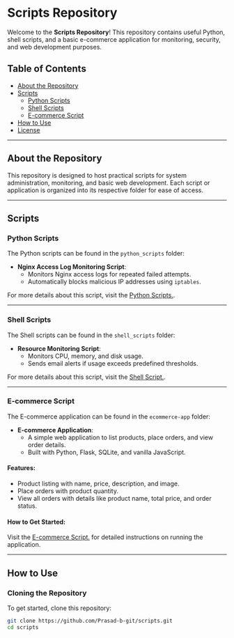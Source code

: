# Scripts Repository  

Welcome to the **Scripts Repository**! This repository contains useful Python, shell scripts, and a basic e-commerce application for monitoring, security, and web development purposes.  

## Table of Contents  
- [About the Repository](#about-the-repository)  
- [Scripts](#scripts)  
  - [Python Scripts](#python-scripts)  
  - [Shell Scripts](#shell-scripts)  
  - [E-commerce Script](#e-commerce-script)  
- [How to Use](#how-to-use)  
- [License](#license)  

---  

## About the Repository  

This repository is designed to host practical scripts for system administration, monitoring, and basic web development. Each script or application is organized into its respective folder for ease of access.  

---  

## Scripts  

### Python Scripts  
The Python scripts can be found in the `python_scripts` folder:  
- **Nginx Access Log Monitoring Script**:  
  - Monitors Nginx access logs for repeated failed attempts.  
  - Automatically blocks malicious IP addresses using `iptables`.  

For more details about this script, visit the [Python Scripts.](python_scripts/readme.md).  

---  

### Shell Scripts  
The Shell scripts can be found in the `shell_scripts` folder:  
- **Resource Monitoring Script**:  
  - Monitors CPU, memory, and disk usage.  
  - Sends email alerts if usage exceeds predefined thresholds.  

For more details about this script, visit the [Shell Script.](shell_scripts/vm_monitoring).  

---  

### E-commerce Script  
The E-commerce application can be found in the `ecommerce-app` folder:  
- **E-commerce Application**:  
  - A simple web application to list products, place orders, and view order details.  
  - Built with Python, Flask, SQLite, and vanilla JavaScript.  

#### Features:  
- Product listing with name, price, description, and image.  
- Place orders with product quantity.  
- View all orders with details like product name, total price, and order status.  

#### How to Get Started:  
Visit the [E-commerce Script.](shell_scripts/Ecommerce_app) for detailed instructions on running the application.  

---  

## How to Use  

### Cloning the Repository  
To get started, clone this repository:  
```bash  
git clone https://github.com/Prasad-b-git/scripts.git  
cd scripts  
